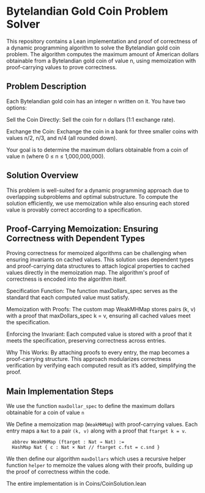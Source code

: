 # Bytelandian Gold Coin Problem Solver

This repository contains a Lean implementation and proof of correctness of a dynamic programming algorithm to solve the Bytelandian gold coin problem. The algorithm computes the maximum amount of American dollars obtainable from a Bytelandian gold coin of value n, using memoization with proof-carrying values to prove correctness.

## Problem Description

Each Bytelandian gold coin has an integer n written on it. You have two options:

Sell the Coin Directly: Sell the coin for n dollars (1:1 exchange rate).

Exchange the Coin: Exchange the coin in a bank for three smaller coins with values n/2, n/3, and n/4 (all rounded down).

Your goal is to determine the maximum dollars obtainable from a coin of value n (where 0 ≤ n ≤ 1,000,000,000).

## Solution Overview

This problem is well-suited for a dynamic programming approach due to overlapping subproblems and optimal substructure. To compute the solution efficiently, we use memoization while also ensuring each stored value is provably correct according to a specification.

## Proof-Carrying Memoization: Ensuring Correctness with Dependent Types

Proving correctness for memoized algorithms can be challenging when ensuring invariants on cached values. This solution uses dependent types and proof-carrying data structures to attach logical properties to cached values directly in the memoization map. The algorithm's proof of correctness is encoded into the algorithm itself.

Specification Function: The function maxDollars_spec serves as the standard that each computed value must satisfy.

Memoization with Proofs: The custom map WeakMHMap stores pairs (k, v) with a proof that maxDollars_spec k = v, ensuring all cached values meet the specification.

Enforcing the Invariant: Each computed value is stored with a proof that it meets the specification, preserving correctness across entries.

Why This Works: By attaching proofs to every entry, the map becomes a proof-carrying structure. This approach modularizes correctness verification by verifying each computed result as it’s added, simplifying the proof.

## Main Implementation Steps
We use the function `maxDollar_spec` to define the maximum dollars obtainable for a coin of value `n`

We Define a memoization map (`WeakMHMap`) with proof-carrying values.
Each entry maps a `Nat` to a pair `(k, v)` along with a proof that `ftarget k = v`.
```
  abbrev WeakMHMap (ftarget : Nat → Nat) :=
  HashMap Nat { c : Nat × Nat // ftarget c.fst = c.snd }
```

We then define our algorithm `maxDollars` which uses a recursive helper function `helper` to memoize the values along with their proofs, building up the proof of correctness within the code.

The entire implementation is in Coins/CoinSolution.lean
